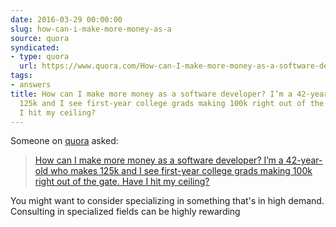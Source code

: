 ```yaml
---
date: 2016-03-29 00:00:00
slug: how-can-i-make-more-money-as-a
source: quora
syndicated:
- type: quora
  url: https://www.quora.com/How-can-I-make-more-money-as-a-software-developer-I’m-a-42-year-old-who-makes-125k-and-I-see-first-year-college-grads-making-100k-right-out-of-the-gate-Have-I-hit-my-ceiling/answer/Roy-Tang
tags:
- answers
title: How can I make more money as a software developer? I’m a 42-year-old who makes
  125k and I see first-year college grads making 100k right out of the gate. Have
  I hit my ceiling?
---
```


Someone on [quora](https://quora.com) asked:

> [How can I make more money as a software developer? I’m a 42-year-old who makes 125k and I see first-year college grads making 100k right out of the gate. Have I hit my ceiling?](https://www.quora.com/How-can-I-make-more-money-as-a-software-developer-I’m-a-42-year-old-who-makes-125k-and-I-see-first-year-college-grads-making-100k-right-out-of-the-gate-Have-I-hit-my-ceiling/answer/Roy-Tang)


You might want to consider specializing in something that's in high demand. Consulting in specialized fields can be highly rewarding